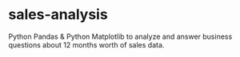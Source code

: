 # sales-analysis
Python Pandas &amp; Python Matplotlib to analyze and answer business questions about 12 months worth of sales data.
